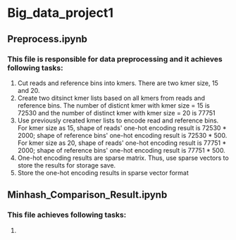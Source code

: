 # Big_data_project1
## Preprocess.ipynb
### This file is responsible for data preprocessing and it achieves following tasks:
1. Cut reads and reference bins into kmers. There are two kmer size, 15 and 20.
2. Create two ditsinct kmer lists based on all kmers from reads and reference bins. The number of disticnt kmer with kmer size = 15 is 
72530 and the number of distinct kmer with kmer size = 20 is 77751
3. Use previously created kmer lists to encode read and reference bins. For kmer size as 15, shape of reads' one-hot encoding result is 72530 * 2000; shape of reference bins' one-hot encoding result is 72530 * 500. For kmer size as 20, shape of reads' one-hot encoding result is 77751 * 2000; shape of reference bins' one-hot encoding result is 77751 * 500.
4. One-hot encoding results are sparse matrix. Thus, use sparse vectors to store the results for storage save.
5. Store the one-hot encoding results in sparse vector format

##

## Minhash_Comparison_Result.ipynb
### This file achieves following tasks:
1. 
